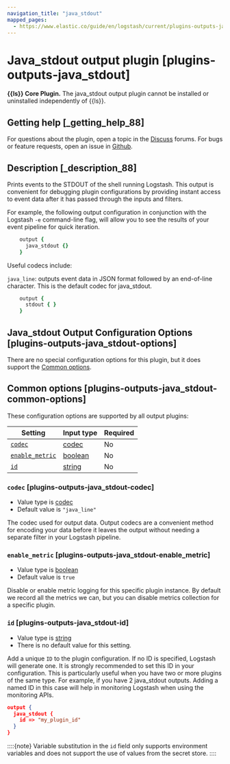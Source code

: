 ```yaml
---
navigation_title: "java_stdout"
mapped_pages:
  - https://www.elastic.co/guide/en/logstash/current/plugins-outputs-java_stdout.html
---
```


# Java_stdout output plugin [plugins-outputs-java_stdout]


**{{ls}} Core Plugin.** The java_stdout output plugin cannot be installed or uninstalled independently of {{ls}}.

## Getting help [_getting_help_88]

For questions about the plugin, open a topic in the [Discuss](http://discuss.elastic.co) forums. For bugs or feature requests, open an issue in [Github](https://github.com/logstash).


## Description [_description_88]

Prints events to the STDOUT of the shell running Logstash. This output is convenient for debugging plugin configurations by providing instant access to event data after it has passed through the inputs and filters.

For example, the following output configuration in conjunction with the Logstash `-e` command-line flag, will allow you to see the results of your event pipeline for quick iteration.

```ruby
    output {
      java_stdout {}
    }
```

Useful codecs include:

`java_line`: outputs event data in JSON format followed by an end-of-line character. This is the default codec for java_stdout.

```ruby
    output {
      stdout { }
    }
```


## Java_stdout Output Configuration Options [plugins-outputs-java_stdout-options]

There are no special configuration options for this plugin, but it does support the [Common options](#plugins-outputs-java_stdout-common-options).


## Common options [plugins-outputs-java_stdout-common-options]

These configuration options are supported by all output plugins:

| Setting | Input type | Required |
| --- | --- | --- |
| [`codec`](#plugins-outputs-java_stdout-codec) | [codec](/reference/configuration-file-structure.md#codec) | No |
| [`enable_metric`](#plugins-outputs-java_stdout-enable_metric) | [boolean](/reference/configuration-file-structure.md#boolean) | No |
| [`id`](#plugins-outputs-java_stdout-id) | [string](/reference/configuration-file-structure.md#string) | No |

### `codec` [plugins-outputs-java_stdout-codec]

* Value type is [codec](/reference/configuration-file-structure.md#codec)
* Default value is `"java_line"`

The codec used for output data. Output codecs are a convenient method for encoding your data before it leaves the output without needing a separate filter in your Logstash pipeline.


### `enable_metric` [plugins-outputs-java_stdout-enable_metric]

* Value type is [boolean](/reference/configuration-file-structure.md#boolean)
* Default value is `true`

Disable or enable metric logging for this specific plugin instance. By default we record all the metrics we can, but you can disable metrics collection for a specific plugin.


### `id` [plugins-outputs-java_stdout-id]

* Value type is [string](/reference/configuration-file-structure.md#string)
* There is no default value for this setting.

Add a unique `ID` to the plugin configuration. If no ID is specified, Logstash will generate one. It is strongly recommended to set this ID in your configuration. This is particularly useful when you have two or more plugins of the same type. For example, if you have 2 java_stdout outputs. Adding a named ID in this case will help in monitoring Logstash when using the monitoring APIs.

```json
output {
  java_stdout {
    id => "my_plugin_id"
  }
}
```

::::{note}
Variable substitution in the `id` field only supports environment variables and does not support the use of values from the secret store.
::::




